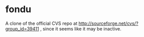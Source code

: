 # fondu
A clone of the official CVS repo at http://sourceforge.net/cvs/?group_id=39411 , since it seems like it may be inactive.
